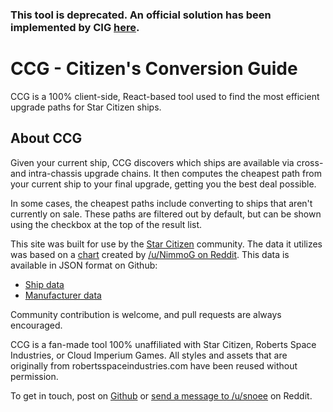 ### This tool is deprecated. An official solution has been implemented by CIG [here](https://robertsspaceindustries.com/pledge/ship-upgrades). 

# CCG - Citizen's Conversion Guide
CCG is a 100% client-side, React-based tool used to find the most efficient upgrade paths for Star Citizen ships.

## About CCG
Given your current ship, CCG discovers which ships are available via cross- and intra-chassis upgrade chains. It then computes the cheapest path from your current ship to your final upgrade, getting you the best deal possible.

In some cases, the cheapest paths include converting to ships that aren't currently on sale. These paths are filtered out by default, but can be shown using the checkbox at the top of the result list.

This site was built for use by the [Star Citizen](http://robertsspaceindustries.com/) community. The data it utilizes was based on a [chart](http://i.imgur.com/JzlD7Nd.png) created by [/u/NimmoG on Reddit](http://www.reddit.com/r/starcitizen/comments/2zwtw7/star_citizen_upgrade_paths_flowchart_now_with_rec/). This data is available in JSON format on Github:

*   [Ship data](https://github.com/kgsherman/ccg/blob/master/js/db/ships.json)
*   [Manufacturer data](https://github.com/kgsherman/ccg/blob/master/js/db/mfg.json)

Community contribution is welcome, and pull requests are always encouraged.

CCG is a fan-made tool 100% unaffiliated with Star Citizen, Roberts Space Industries, or Cloud Imperium Games. All styles and assets that are originally from robertsspaceindustries.com have been reused without permission.

To get in touch, post on [Github](https://github.com/kgsherman/ccg) or [send a message to /u/snoee](http://www.reddit.com/message/compose/?to=snoee) on Reddit.
